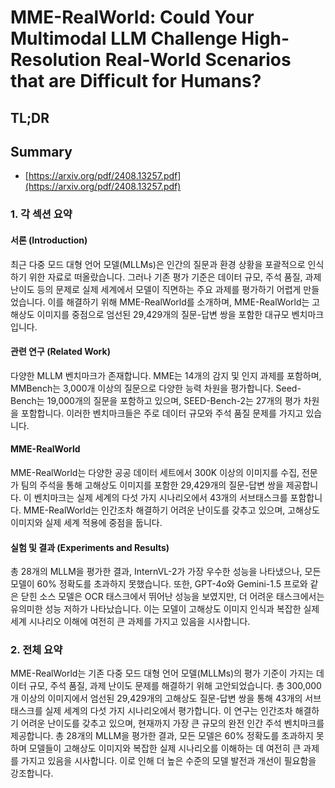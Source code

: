 # MME-RealWorld: Could Your Multimodal LLM Challenge High-Resolution Real-World Scenarios that are Difficult for Humans?
## TL;DR
## Summary
- [https://arxiv.org/pdf/2408.13257.pdf](https://arxiv.org/pdf/2408.13257.pdf)

### 1. 각 섹션 요약

#### 서론 (Introduction)
최근 다중 모드 대형 언어 모델(MLLMs)은 인간의 질문과 환경 상황을 포괄적으로 인식하기 위한 자료로 떠올랐습니다. 그러나 기존 평가 기준은 데이터 규모, 주석 품질, 과제 난이도 등의 문제로 실제 세계에서 모델이 직면하는 주요 과제를 평가하기 어렵게 만들었습니다. 이를 해결하기 위해 MME-RealWorld를 소개하며, MME-RealWorld는 고해상도 이미지를 중점으로 엄선된 29,429개의 질문-답변 쌍을 포함한 대규모 벤치마크입니다.

#### 관련 연구 (Related Work)
다양한 MLLM 벤치마크가 존재합니다. MME는 14개의 감지 및 인지 과제를 포함하며, MMBench는 3,000개 이상의 질문으로 다양한 능력 차원을 평가합니다. Seed-Bench는 19,000개의 질문을 포함하고 있으며, SEED-Bench-2는 27개의 평가 차원을 포함합니다. 이러한 벤치마크들은 주로 데이터 규모와 주석 품질 문제를 가지고 있습니다.

#### MME-RealWorld
MME-RealWorld는 다양한 공공 데이터 세트에서 300K 이상의 이미지를 수집, 전문가 팀의 주석을 통해 고해상도 이미지를 포함한 29,429개의 질문-답변 쌍을 제공합니다. 이 벤치마크는 실제 세계의 다섯 가지 시나리오에서 43개의 서브태스크를 포함합니다. MME-RealWorld는 인간조차 해결하기 어려운 난이도를 갖추고 있으며, 고해상도 이미지와 실제 세계 적용에 중점을 둡니다.

#### 실험 및 결과 (Experiments and Results)
총 28개의 MLLM을 평가한 결과, InternVL-2가 가장 우수한 성능을 나타냈으나, 모든 모델이 60% 정확도를 초과하지 못했습니다. 또한, GPT-4o와 Gemini-1.5 프로와 같은 닫힌 소스 모델은 OCR 태스크에서 뛰어난 성능을 보였지만, 더 어려운 태스크에서는 유의미한 성능 저하가 나타났습니다. 이는 모델이 고해상도 이미지 인식과 복잡한 실제 세계 시나리오 이해에 여전히 큰 과제를 가지고 있음을 시사합니다.

### 2. 전체 요약

MME-RealWorld는 기존 다중 모드 대형 언어 모델(MLLMs)의 평가 기준이 가지는 데이터 규모, 주석 품질, 과제 난이도 문제를 해결하기 위해 고안되었습니다. 총 300,000개 이상의 이미지에서 엄선된 29,429개의 고해상도 질문-답변 쌍을 통해 43개의 서브태스크를 실제 세계의 다섯 가지 시나리오에서 평가합니다. 이 연구는 인간조차 해결하기 어려운 난이도를 갖추고 있으며, 현재까지 가장 큰 규모의 완전 인간 주석 벤치마크를 제공합니다. 총 28개의 MLLM을 평가한 결과, 모든 모델은 60% 정확도를 초과하지 못하며 모델들이 고해상도 이미지와 복잡한 실제 시나리오를 이해하는 데 여전히 큰 과제를 가지고 있음을 시사합니다. 이로 인해 더 높은 수준의 모델 발전과 개선이 필요함을 강조합니다.